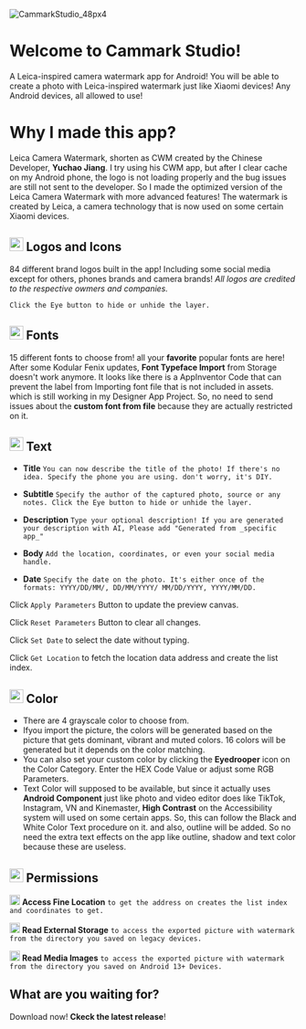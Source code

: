 
![CammarkStudio_48px4](https://github.com/vjdyofficial/CammarkStudio/assets/136038916/a476475f-0276-4b4a-9e0c-92b229442391)

# Welcome to Cammark Studio!
A Leica-inspired camera watermark app for Android!
You will be able to create a photo with Leica-inspired watermark just like Xiaomi devices!
Any Android devices, all allowed to use!

# Why I made this app?
Leica Camera Watermark, shorten as CWM created by the Chinese Developer, **Yuchao Jiang**. I try using his CWM app, but after I clear cache on my Android phone, the logo is not loading properly and the bug issues are still not sent to the developer. So I made the optimized version of the Leica Camera Watermark with more advanced features! The watermark is created by Leica, a camera technology that is now used on some certain Xiaomi devices.

## <img width="24px" height="24px" src="https://github.com/vjdyofficial/CammarkStudio/assets/136038916/a81f803f-ceba-4396-a05a-9c9b918d0a9a"> Logos and Icons
84 different brand logos built in the app! Including some social media except for others, phones brands and camera brands! _All logos are credited to the respective owmers and companies._

`Click the Eye button to hide or unhide the layer.`

## <img width="24px" height="24px" src="https://github.com/vjdyofficial/CammarkStudio/assets/136038916/182d3a93-2c59-41b0-805d-3a52e4a0149a"> Fonts
15 different fonts to choose from! all your **favorite** popular fonts are here! After some Kodular Fenix updates, **Font Typeface Import** from Storage doesn't work anymore. It looks like there is a AppInventor Code that can prevent the label from Importing font file that is not included in assets. which is still working in my Designer App Project. So, no need to send issues about the **custom font from file** because they are actually restricted on it.

## <img width="24px" height="24px" src="https://github.com/vjdyofficial/CammarkStudio/assets/136038916/ba27ac34-6e3e-4174-b400-80695f2480fb"> Text
- **Title** `You can now describe the title of the photo! If there's no idea. Specify the phone you are using. don't worry, it's DIY.`

- **Subtitle** `Specify the author of the captured photo, source or any notes. Click the Eye button to hide or unhide the layer.`

- **Description** `Type your optional description! If you are generated your description with AI, Please add "Generated from _specific app_"`

- **Body** `Add the location, coordinates, or even your social media handle.`

- **Date** `Specify the date on the photo. It's either once of the formats: YYYY/DD/MM/, DD/MM/YYYY/ MM/DD/YYYY, YYYY/MM/DD.`



Click `Apply Parameters` Button to update the preview canvas. 

Click `Reset Parameters` Button to clear all changes.

Click `Set Date` to select the date without typing.

Click `Get Location` to fetch the location data address and create the list index.

## <img width="24px" height="24px" src="https://github.com/vjdyofficial/CammarkStudio/assets/136038916/4f7aec5b-70b9-4b74-b719-ba2f09ee61c2"> Color
- There are 4 grayscale color to choose from.
- Ifyou import the picture, the colors will be generated based on the picture that gets dominant, vibrant and muted colors. 16 colors will be generated but it depends on the color matching.
- You can also set your custom color by clicking the **Eyedrooper** icon on the Color Category. Enter the HEX Code Value or adjust some RGB Parameters.
- Text Color will supposed to be available, but since it actually uses **Android Component** just like photo and video editor does like TikTok, Instagram, VN and Kinemaster, **High Contrast** on the Accessibility system will used on some certain apps. So, this can follow the Black and White Color Text procedure on it. and also, outline will be added. So no need the extra text effects on the app like outline, shadow and text color because these are useless.

## <img width="24px" height="24px" src="https://github.com/vjdyofficial/CammarkStudio/assets/136038916/d4003085-22aa-4daa-a1aa-071be13742a6"> Permissions
<img width="18px" height="18px" src="https://github.com/vjdyofficial/CammarkStudio/assets/136038916/ddceceff-8b2c-4c7e-989c-50d9dfc3b5ba"> **Access Fine Location** `to get the address on creates the list index and coordinates to get.`

<img width="18px" height="18px" src="https://github.com/vjdyofficial/CammarkStudio/assets/136038916/86f8bcbc-edce-49ef-8928-62ff2ba95671"> **Read External Storage** `to access the exported picture with watermark from the directory you saved on legacy devices.`

<img width="18px" height="18px" src="https://github.com/vjdyofficial/CammarkStudio/assets/136038916/bb0b8963-dcb7-40f0-bb69-c1534d1d1c0e"> **Read Media Images** `to access the exported picture with watermark from the directory you saved on Android 13+ Devices.`

## What are you waiting for?
Download now! **Ckeck the latest release**!
